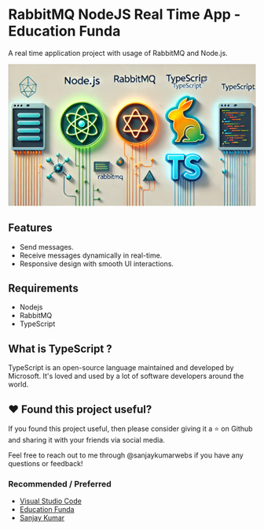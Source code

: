 # RabbitMQ NodeJS Real Time App - Education Funda

A real time application project with usage of RabbitMQ and Node.js.

<p align="center">
  <img src="https://raw.githubusercontent.com/sanjaydeveloper15/rabbitmq-nodejs-real-time-app/refs/heads/main/public/images/nodejs-typescript-rabbitmq-by-education-funda-india.webp" alt="NodeJS RabbitMQ and TypeScript Real Time App - Education Funda"/>
</p>

## Features

- Send messages.
- Receive messages dynamically in real-time.
- Responsive design with smooth UI interactions.


## Requirements

- Nodejs
- RabbitMQ
- TypeScript

## What is TypeScript ?

TypeScript is an open-source language maintained and developed by Microsoft. It's loved and used by a lot of software developers around the world.

## ❤️ Found this project useful?

If you found this project useful, then please consider giving it a ⭐️ on Github and sharing it with your friends via social media.

Feel free to reach out to me through @sanjaykumarwebs if you have any questions or feedback!

### Recommended / Preferred

- [Visual Studio Code](https://code.visualstudio.com/download)
- [Education Funda](https://www.youtube.com/@EducationFundaIndia)
- [Sanjay Kumar](https://sanjaydeveloper.netlify.app/)

